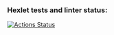 ### Hexlet tests and linter status:
[![Actions Status](https://github.com/gusarova/layout-designer-positioning-project-56/actions/workflows/hexlet-check.yml/badge.svg)](https://github.com/gusarova/layout-designer-positioning-project-56/actions)